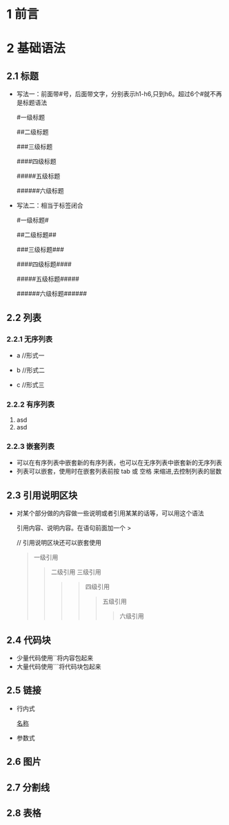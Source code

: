 # 1 前言
# 2 基础语法
## 2.1 标题
 - 写法一：前面带#号，后面带文字，分别表示h1-h6,只到h6。超过6个#就不再是标题语法
 
   #一级标题

   ##二级标题

   ###三级标题

   ####四级标题

   #####五级标题

   ######六级标题

 - 写法二：相当于标签闭合

   #一级标题#

   ##二级标题##

   ###三级标题###

   ####四级标题####

   #####五级标题#####

   ######六级标题######

## 2.2 列表
### 2.2.1 无序列表
+ a   //形式一

- b   //形式二

* c   //形式三

### 2.2.2 有序列表
1. asd
2. asd

### 2.2.3 嵌套列表
- 可以在有序列表中嵌套新的有序列表，也可以在无序列表中嵌套新的无序列表
- 列表可以嵌套，使用时在嵌套列表前按 tab 或 空格 来缩进,去控制列表的层数


## 2.3 引用说明区块
- 对某个部分做的内容做一些说明或者引用某某的话等，可以用这个语法

  引用内容、说明内容。在语句前面加一个 >

  // 引用说明区块还可以嵌套使用

  >一级引用
  >>二级引用
  >>三级引用  
  >>>>四级引用  
  >>>>>五级引用  
  >>>>>>六级引用

## 2.4 代码块
  - 少量代码使用``将内容包起来
  - 大量代码使用```将代码块包起来

## 2.5 链接
- 行内式

    [名称](链接地址)

- 参数式

    [名称]: 链接地址 "参数"
## 2.6 图片
## 2.7 分割线
## 2.8 表格
